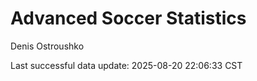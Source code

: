 # Advanced Soccer Statistics
Denis Ostroushko

<!-- gfm -->

Last successful data update: 2025-08-20 22:06:33 CST
